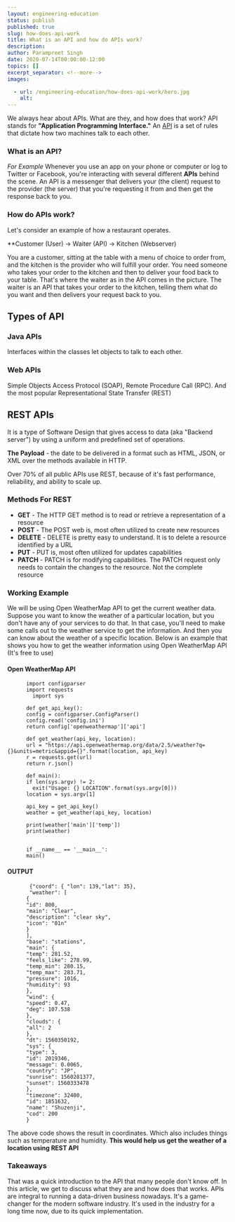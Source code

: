 ```yaml
---
layout: engineering-education
status: publish
published: true
slug: how-does-api-work
title: What is an API and how do APIs work?
description: 
author: Parampreet Singh
date: 2020-07-14T00:00:00-12:00
topics: []
excerpt_separator: <!--more-->
images:

  - url: /engineering-education/how-does-api-work/hero.jpg
    alt:
---
```

We always hear about APIs. What are they, and how does that work?
API stands for **"Application Programming Interface."**
An [API](https://en.wikipedia.org/wiki/Application_programming_interface) is a set of rules that dictate how two machines talk to each other.
<!--more-->
### What is an API?
*For Example*
Whenever you use an app on your phone or computer or log to Twitter or Facebook, you're interacting with several different **APIs** behind the scene.
An API is a messenger that delivers your (the client) request to the provider (the server) that you're requesting it from and then get the response back to you.

### How do APIs work?
Let's consider an example of how a restaurant operates.

**Customer (User) -> Waiter (API) -> Kitchen (Webserver)

You are a customer, sitting at the table with a menu of choice to order from, and the kitchen is the provider who will fulfill your order. You need someone who takes your order to the kitchen and then to deliver your food back to your table.
That's where the waiter as in the API comes in the picture. The waiter is an API that takes your order to the kitchen, telling them what do you want and then delivers your request back to you.

## Types of API

### **Java APIs**
Interfaces within the classes let objects to talk to each other.

### **Web APIs**
Simple Objects Access Protocol (SOAP), Remote Procedure Call (RPC). And the most popular Representational State Transfer (REST)

## REST APIs
It is a  type of Software Design that gives access to data (aka "Backend server") by using a uniform and predefined set of operations.

**The Payload** - the date to be delivered in a format such as HTML, JSON, or XML over the methods available in HTTP.

Over 70% of all public APIs use REST, because of it's fast performance, reliability, and ability to scale up.

### Methods For REST

* **GET** - The HTTP GET method is to read or retrieve a representation of a resource
* **POST** - The POST web is, most often utilized to create new resources
* **DELETE** - DELETE is pretty easy to understand. It is to delete a resource identified by a URL
* **PUT** - PUT is, most often utilized for updates capabilities
* **PATCH** - PATCH is for modifying capabilities. The PATCH request only needs to contain the changes to the resource. Not the complete resource

### Working Example
We will be using Open WeatherMap API to get the current weather data. Suppose you want to know the weather of a particular location, but you don't have any of your services to do that. In that case, you'll need to make some calls out to the weather service to get the information. And then you can know about the weather of a specific location. Below is an example that shows you how to get the weather information using Open WeatherMap API (It's free to use)

#### Open WeatherMap API

```
      import configparser
      import requests
        import sys

      def get_api_key():
      config = configparser.ConfigParser()
      config.read('config.ini')
      return config['openweathermap']['api']

      def get_weather(api_key, location):
      url = "https://api.openweathermap.org/data/2.5/weather?q={}&units=metric&appid={}".format(location, api_key)
      r = requests.get(url)
      return r.json()

      def main():
      if len(sys.argv) != 2:
        exit("Usage: {} LOCATION".format(sys.argv[0]))
      location = sys.argv[1]

      api_key = get_api_key()
      weather = get_weather(api_key, location)

      print(weather['main']['temp'])
      print(weather)


      if __name__ == '__main__':
      main()
```

#### OUTPUT

```
       {"coord": { "lon": 139,"lat": 35},
       "weather": [
      {
      "id": 800,
      "main": "Clear",
      "description": "clear sky",
      "icon": "01n"
      }
      ],
      "base": "stations",
      "main": {
      "temp": 281.52,
      "feels_like": 278.99,
      "temp_min": 280.15,
      "temp_max": 283.71,
      "pressure": 1016,
      "humidity": 93
      },
      "wind": {
      "speed": 0.47,
      "deg": 107.538
      },
      "clouds": {
      "all": 2
      },
      "dt": 1560350192,
      "sys": {
      "type": 3,
      "id": 2019346,
      "message": 0.0065,
      "country": "JP",
      "sunrise": 1560281377,
      "sunset": 1560333478
      },
      "timezone": 32400,
      "id": 1851632,
      "name": "Shuzenji",
      "cod": 200
      }

```

The above code shows the result in coordinates. Which also includes things such as temperature and humidity. **This would help us get the weather of a location using REST API**

### Takeaways
That was a quick introduction to the API that many people don't know off. In this article, we get to discuss what they are and how does that works. APIs are integral to running a data-driven business nowadays. It's a game-changer for the modern software industry. It's used in the industry for a long time now, due to its quick implementation.
